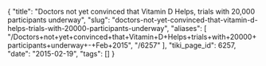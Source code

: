 {
    "title": "Doctors not yet convinced that Vitamin D Helps, trials with 20,000 participants underway",
    "slug": "doctors-not-yet-convinced-that-vitamin-d-helps-trials-with-20000-participants-underway",
    "aliases": [
        "/Doctors+not+yet+convinced+that+Vitamin+D+Helps+trials+with+20000+participants+underway+-+Feb+2015",
        "/6257"
    ],
    "tiki_page_id": 6257,
    "date": "2015-02-19",
    "tags": []
}